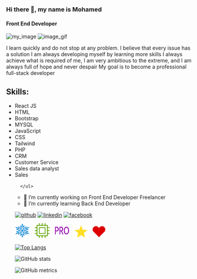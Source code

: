 
### Hi there 👋, my name is Mohamed
#### Front End Developer


<img src="https://scontent.fcai19-8.fna.fbcdn.net/v/t39.30808-6/382230564_2086835938361854_6785661100541732552_n.jpg?_nc_cat=102&ccb=1-7&_nc_sid=a2f6c7&_nc_ohc=MZfr7piwsCAAX9cUPOH&_nc_ht=scontent.fcai19-8.fna&oh=00_AfAjDhB-3TShSEp6wOrd367OBSiCGG6Va745ijESq8IAvQ&oe=6518217E" alt="my_image" width="300px">

<img src="https://media1.giphy.com/media/ADD4w6XgqLBJohQdBK/giphy.gif?cid=ecf05e472zy5tdoxnsfh6lpb2sfo08us2olq7qogspb7n3wl&ep=v1_gifs_search&rid=giphy.gif&ct=g" alt="image_gif" width= "300px" />

I learn quickly and do not stop at any problem. I believe that every issue has a solution
I am always developing myself by learning more skills
I always achieve what is required of me, I am very ambitious to the extreme, and I am always full of hope and never despair
My goal is to become a professional full-stack developer 


<h2>Skills:</h2>
      <ul>
          <li>React JS</li>
          <li>HTML</li>
          <li>Bootstrap</li>
          <li>MYSQL</li>
          <li>JavaScript</li>
          <li>CSS</li>
          <li>Tailwind</li>
          <li>PHP</li>
          <li>CRM</li>
          <li>Customer Service</li>
          <li>Sales data analyst</li>
          <li>Sales</li>
 
      </ul>







<!--
Skills:
* React JS 
* HTML
* Bootstrap
* MYSQL
* JavaScript
* CSS
* Tailwind
* PHP
* CRM
* Customer Service
* Sales data analyst
* Sales
-->

- 🔭 I’m currently working on Front End Developer Freelancer 
- 🌱 I’m currently learning Back End Developer

 [<img src='https://cdn.jsdelivr.net/npm/simple-icons@3.0.1/icons/github.svg' alt='github' height='40'>](https://github.com/Mohamed-Abdellah89)  [<img src='https://cdn.jsdelivr.net/npm/simple-icons@3.0.1/icons/linkedin.svg' alt='linkedin' height='40'>](https://www.linkedin.com/in/mohamed-abdellah-105221217/)  [<img src='https://cdn.jsdelivr.net/npm/simple-icons@3.0.1/icons/facebook.svg' alt='facebook' height='40'>](https://www.facebook.com/profile.php?id=100011064040016&mibextid=LQQJ4d)  


<a href='https://archiveprogram.github.com/'><img src='https://raw.githubusercontent.com/acervenky/animated-github-badges/master/assets/acbadge.gif' width='40' height='40'></a> <a href='https://docs.github.com/en/developers'><img src='https://raw.githubusercontent.com/acervenky/animated-github-badges/master/assets/devbadge.gif' width='40' height='40'></a> <a href='https://github.com/pricing'><img src='https://raw.githubusercontent.com/acervenky/animated-github-badges/master/assets/pro.gif' width='40' height='40'></a> <a href='https://stars.github.com/'><img src='https://raw.githubusercontent.com/acervenky/animated-github-badges/master/assets/starbadge.gif' width='35' height='35'></a> <a href='https://docs.github.com/en/github/supporting-the-open-source-community-with-github-sponsors'><img src='https://raw.githubusercontent.com/acervenky/animated-github-badges/master/assets/sponsorbadge.gif' width='35' height='35'></a> 

[![Top Langs](https://github-readme-stats.vercel.app/api/top-langs/?username=Mohamed-Abdellah89)](https://github.com/anuraghazra/github-readme-stats)

![GitHub stats](https://github-readme-stats.vercel.app/api?username=Mohamed-Abdellah89&show_icons=true&count_private=true)  

![GitHub metrics](https://metrics.lecoq.io/Mohamed-Abdellah89)  

































<!--
**Mohamed-Abdellah89/Mohamed-Abdellah89** is a ✨ _special_ ✨ repository because its `README.md` (this file) appears on your GitHub profile.

Here are some ideas to get you started:

- 🔭 I’m currently working on ...
- 🌱 I’m currently learning ...
- 👯 I’m looking to collaborate on ...
- 🤔 I’m looking for help with ...
- 💬 Ask me about ...
- 📫 How to reach me: ...
- 😄 Pronouns: ...
- ⚡ Fun fact: ...
-->
